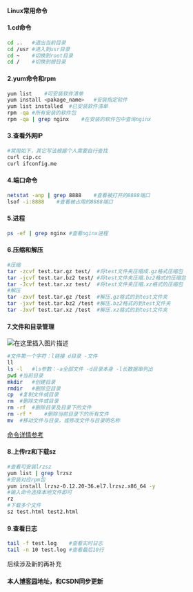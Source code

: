 
####	Linux常用命令
####	1.cd命令
```bash
cd ..	#退出当前目录
cd /usr	#进入到usr目录
cd ~	#切换到root目录
cd /	#切换到根目录
```
####	2.yum命令和rpm
```bash
yum list	#可安装软件清单
yum install <pakage_name>	#安装指定软件
yum list installed	#已安装软件清单
rpm -qa	#所有安装的软件包
rpm -qa | grep nginx	#在安装的软件包中查询nginx
```
####	3.查看外网IP
```bash
#常用如下，其它写法根据个人需要自行查找
curl cip.cc
curl ifconfig.me
```
####	4.端口命令
```bash
netstat -anp | grep 8888	#查看被打开的8888端口
lsof -i:8888	#查看被占用的8888端口
```
####	5.进程
```bash
ps -ef | grep nginx	#查看nginx进程
```
####	6.压缩和解压
```bash
#压缩
tar -zcvf test.tar.gz test/  #将test文件夹压缩成.gz格式压缩包
tar -jcvf test.tar.bz2 test/ #将test文件夹压缩.bz2格式的压缩包
tar -Jcvf test.tar.xz test/  #将test文件夹压缩.xz格式的压缩包
#解压
tar -zxvf test.tar.gz /test  #解压.gz格式的到test文件夹
tar -jxvf test.tar.bz2 /test #解压.bz2格式的到test文件夹
tar -Jxvf test.tar.xz /test  #解压.xz格式的到test文件夹
```
####	7.文件和目录管理

![在这里插入图片描述](https://img-blog.csdnimg.cn/856c54ac10a848cfb3be7d9ac4f6f76d.png?x-oss-process=image/watermark,type_d3F5LXplbmhlaQ,shadow_50,text_Q1NETiBA5L2g5ru06aOO,size_20,color_FFFFFF,t_70,g_se,x_16)


```bash
#文件第一个字符：l链接 d目录 -文件
ll
ls -l	#ls参数：-a全部文件 -d目录本身 -l长数据串列出
pwd	#当前目录
mkdir	#创建目录
rmdir	#删除空目录
cp	#复制文件或目录
rm	#删除文件或目录
rm -rf	#删除目录及目录下的文件 
rm -rf *	#删除当前目录下的所有文件
mv	#移动文件与目录，或修改文件与目录明名称
```
[命令详情参考](https://www.runoob.com/linux/linux-file-content-manage.html)

####	8.上传rz和下载sz
```bash
#查看可安装lrzsz
yum list | grep lrzsz
#安装对应rpm包
yum install lrzsz-0.12.20-36.el7.lrzsz.x86_64 -y
#输入命令选择本地文件即可
rz
#下载多个文件
sz test.html test2.html
```
####    9.查看日志
```bash
tail -f test.log    #查看实时日志
tail -n 10 test.log #查看最后10行
```
后续涉及新的再补充

#### 本人[博客园](https://www.cnblogs.com/decent/)地址，和CSDN同步更新